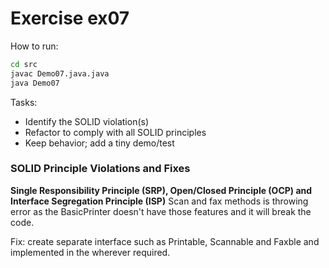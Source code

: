 # Exercise ex07

How to run:
```bash
cd src
javac Demo07.java.java
java Demo07
```

Tasks:
- Identify the SOLID violation(s)
- Refactor to comply with all SOLID principles
- Keep behavior; add a tiny demo/test

### SOLID Principle Violations and Fixes

**Single Responsibility Principle (SRP), Open/Closed Principle (OCP) and Interface Segregation Principle (ISP)**
Scan and fax methods is throwing error as the BasicPrinter doesn't have those features and it will break the code. 

Fix: create separate interface such as Printable, Scannable and Faxble and implemented in the wherever required.